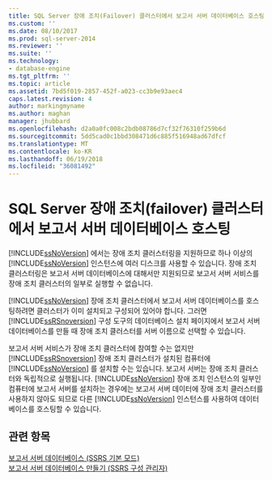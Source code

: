 ```yaml
---
title: SQL Server 장애 조치(Failover) 클러스터에서 보고서 서버 데이터베이스 호스팅 | Microsoft Docs
ms.custom: ''
ms.date: 08/10/2017
ms.prod: sql-server-2014
ms.reviewer: ''
ms.suite: ''
ms.technology:
- database-engine
ms.tgt_pltfrm: ''
ms.topic: article
ms.assetid: 7bd5f019-2857-452f-a023-cc3b9e93aec4
caps.latest.revision: 4
author: markingmyname
ms.author: maghan
manager: jhubbard
ms.openlocfilehash: d2a0a0fc008c2bdb08786d7cf32f76310f259b6d
ms.sourcegitcommit: 5dd5cad0c1bbd308471d6c885f516948ad67dfcf
ms.translationtype: MT
ms.contentlocale: ko-KR
ms.lasthandoff: 06/19/2018
ms.locfileid: "36081492"
---
```

# <a name="host-a-report-server-database-in-a-sql-server-failover-cluster"></a>SQL Server 장애 조치(failover) 클러스터에서 보고서 서버 데이터베이스 호스팅
  [!INCLUDE[ssNoVersion](../../includes/ssnoversion-md.md)] 에서는 장애 조치 클러스터링을 지원하므로 하나 이상의 [!INCLUDE[ssNoVersion](../../includes/ssnoversion-md.md)] 인스턴스에 여러 디스크를 사용할 수 있습니다. 장애 조치 클러스터링은 보고서 서버 데이터베이스에 대해서만 지원되므로 보고서 서버 서비스를 장애 조치 클러스터의 일부로 실행할 수 없습니다.  
  
 [!INCLUDE[ssNoVersion](../../includes/ssnoversion-md.md)] 장애 조치 클러스터에서 보고서 서버 데이터베이스를 호스팅하려면 클러스터가 이미 설치되고 구성되어 있어야 합니다. 그러면 [!INCLUDE[ssRSnoversion](../../includes/ssrsnoversion-md.md)] 구성 도구의 데이터베이스 설치 페이지에서 보고서 서버 데이터베이스를 만들 때 장애 조치 클러스터를 서버 이름으로 선택할 수 있습니다.  
  
 보고서 서버 서비스가 장애 조치 클러스터에 참여할 수는 없지만 [!INCLUDE[ssRSnoversion](../../includes/ssrsnoversion-md.md)] 장애 조치 클러스터가 설치된 컴퓨터에 [!INCLUDE[ssNoVersion](../../includes/ssnoversion-md.md)] 를 설치할 수는 있습니다. 보고서 서버는 장애 조치 클러스터와 독립적으로 실행됩니다. [!INCLUDE[ssNoVersion](../../includes/ssnoversion-md.md)] 장애 조치 인스턴스의 일부인 컴퓨터에 보고서 서버를 설치하는 경우에는 보고서 서버 데이터에 장애 조치 클러스터를 사용하지 않아도 되므로 다른 [!INCLUDE[ssNoVersion](../../includes/ssnoversion-md.md)] 인스턴스를 사용하여 데이터베이스를 호스팅할 수 있습니다.  
  
## <a name="see-also"></a>관련 항목  
 [보고서 서버 데이터베이스 &#40;SSRS 기본 모드&#41;](../report-server/report-server-database-ssrs-native-mode.md)   
 [보고서 서버 데이터베이스 만들기 &#40;SSRS 구성 관리자&#41;](../../sql-server/install/create-a-report-server-database-ssrs-configuration-manager.md)  
  
  